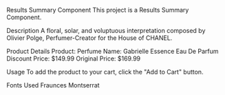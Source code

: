 Results Summary Component
This project is a Results Summary Component.

Description
A floral, solar, and voluptuous interpretation composed by Olivier Polge, Perfumer-Creator for the House of CHANEL.

Product Details
Product: Perfume
Name: Gabrielle Essence Eau De Parfum
Discount Price: $149.99
Original Price: $169.99


Usage
To add the product to your cart, click the "Add to Cart" button.

Fonts Used
Fraunces
Montserrat

